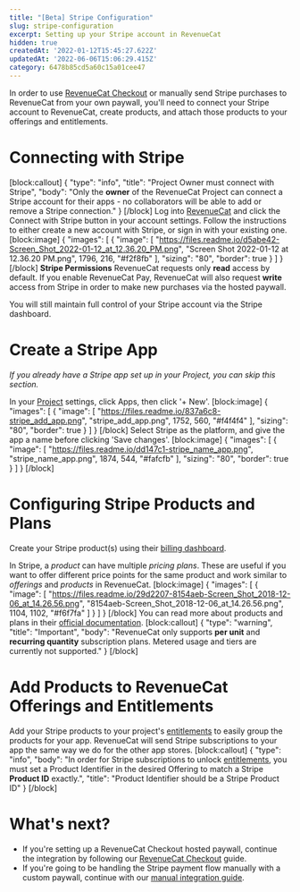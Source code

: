 ```yaml
---
title: "[Beta] Stripe Configuration"
slug: stripe-configuration
excerpt: Setting up your Stripe account in RevenueCat
hidden: true
createdAt: '2022-01-12T15:45:27.622Z'
updatedAt: '2022-06-06T15:06:29.415Z'
category: 6478b85cd5a60c15a01cee47
---
```

In order to use [RevenueCat Checkout](doc:revenuecat-checkout) or manually send Stripe purchases to RevenueCat from your own paywall, you'll need to connect your Stripe account to RevenueCat, create products, and attach those products to your offerings and entitlements.

# Connecting with Stripe
[block:callout]
{
  "type": "info",
  "title": "Project Owner must connect with Stripe",
  "body": "Only the **owner** of the RevenueCat Project can connect a Stripe account for their apps - no collaborators will be able to add or remove a Stripe connection."
}
[/block]
Log into [RevenueCat](https://app.revenuecat.com/settings/account) and click the Connect with Stripe button in your account settings. Follow the instructions to either create a new account with Stripe, or sign in with your existing one. 
[block:image]
{
  "images": [
    {
      "image": [
        "https://files.readme.io/d5abe42-Screen_Shot_2022-01-12_at_12.36.20_PM.png",
        "Screen Shot 2022-01-12 at 12.36.20 PM.png",
        1796,
        216,
        "#f2f8fb"
      ],
      "sizing": "80",
      "border": true
    }
  ]
}
[/block]
**Stripe Permissions**
RevenueCat requests only **read** access by default. If you enable RevenueCat Pay, RevenueCat will also request **write** access from Stripe in order to make new purchases via the hosted paywall.

You will still maintain full control of your Stripe account via the Stripe dashboard.

# Create a Stripe App

*If you already have a Stripe app set up in your Project, you can skip this section.*

In your [Project](doc:projects) settings, click Apps, then click '+ New'.
[block:image]
{
  "images": [
    {
      "image": [
        "https://files.readme.io/837a6c8-stripe_add_app.png",
        "stripe_add_app.png",
        1752,
        560,
        "#f4f4f4"
      ],
      "sizing": "80",
      "border": true
    }
  ]
}
[/block]
Select Stripe as the platform, and give the app a name before clicking 'Save changes'.
[block:image]
{
  "images": [
    {
      "image": [
        "https://files.readme.io/dd147c1-stripe_name_app.png",
        "stripe_name_app.png",
        1874,
        544,
        "#fafcfb"
      ],
      "sizing": "80",
      "border": true
    }
  ]
}
[/block]
# Configuring Stripe Products and Plans

Create your Stripe product(s) using their [billing dashboard](https://dashboard.stripe.com/subscriptions/products). 

In Stripe, a *product* can have multiple *pricing plans*. These are useful if you want to offer different price points for the same product and work similar to *offerings* and *products* in RevenueCat.
[block:image]
{
  "images": [
    {
      "image": [
        "https://files.readme.io/29d2207-8154aeb-Screen_Shot_2018-12-06_at_14.26.56.png",
        "8154aeb-Screen_Shot_2018-12-06_at_14.26.56.png",
        1104,
        1102,
        "#f6f7fa"
      ]
    }
  ]
}
[/block]
You can read more about products and plans in their [official documentation](https://stripe.com/docs/billing/quickstart).
[block:callout]
{
  "type": "warning",
  "title": "Important",
  "body": "RevenueCat only supports **per unit** and **recurring quantity** subscription plans. Metered usage and tiers are currently not supported."
}
[/block]
# Add Products to RevenueCat Offerings and Entitlements

Add your Stripe products to your project's [entitlements](doc:entitlements) to easily group the products for your app. RevenueCat will send Stripe subscriptions to your app the same way we do for the other app stores. 
[block:callout]
{
  "type": "info",
  "body": "In order for Stripe subscriptions to unlock [entitlements](doc:entitlements), you must set a Product Identifier in the desired Offering to match a Stripe **Product ID** exactly.",
  "title": "Product Identifier should be a Stripe Product ID"
}
[/block]
# What's next?

- If you're setting up a RevenueCat Checkout hosted paywall, continue the integration by following our [RevenueCat Checkout](doc:revenuecat-checkout) guide.
- If you're going to be handling the Stripe payment flow manually with a custom paywall, continue with our [manual integration guide](doc:stripe).